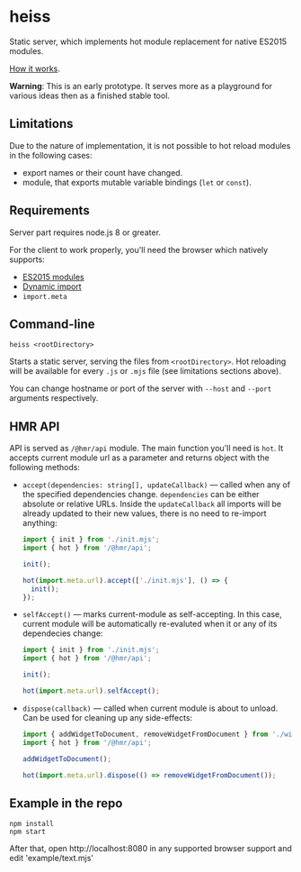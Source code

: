 # heiss

Static server, which implements hot module replacement for native ES2015
modules.

[How it works](https://medium.com/@SevInf/hot-reloading-native-es2015-modules-dc54cd8cca01).

**Warning**: This is an early prototype. It serves more as a playground for
various ideas then as a finished stable tool.

## Limitations

Due to the nature of implementation, it is not possible to hot reload modules in
the following cases:

- export names or their count have changed.
- module, that exports mutable variable bindings (`let` or `const`).

## Requirements

Server part requires node.js 8 or greater.

For the client to work properly, you'll need the browser which natively
supports:

- [ES2015 modules](https://caniuse.com/#feat=es6-module)
- [Dynamic import](https://caniuse.com/#feat=es6-module-dynamic-import)
- `import.meta`

## Command-line

```
heiss <rootDirectory>
```

Starts a static server, serving the files from `<rootDirectory>`. Hot reloading
will be available for every `.js` or `.mjs` file (see limitations sections
above).

You can change hostname or port of the server with `--host` and `--port`
arguments respectively.

## HMR API

API is served as `/@hmr/api` module. The main function you'll need is `hot`. It
accepts current module url as a parameter and returns object with the following
methods:

- `accept(dependencies: string[], updateCallback)` — called when any of the
  specified dependencies change. `dependencies` can be either absolute or
  relative URLs. Inside the `updateCallback` all imports will be already updated
  to their new values, there is no need to re-import anything:

  ```js
  import { init } from './init.mjs';
  import { hot } from '/@hmr/api';

  init();

  hot(import.meta.url).accept(['./init.mjs'], () => {
    init();
  });
  ```

- `selfAccept()` — marks current-module as self-accepting. In this case, current
  module will be automatically re-evaluted when it or any of its dependecies
  change:

  ```js
  import { init } from './init.mjs';
  import { hot } from '/@hmr/api';

  init();

  hot(import.meta.url).selfAccept();
  ```

- `dispose(callback)` — called when current module is about to unload. Can be
  used for cleaning up any side-effects:

  ```js
  import { addWidgetToDocument, removeWidgetFromDocument } from './widget.mjs';
  import { hot } from '/@hmr/api';

  addWidgetToDocument();

  hot(import.meta.url).dispose(() => removeWidgetFromDocument());
  ```

## Example in the repo

```
npm install
npm start
```

After that, open http://localhost:8080 in any supported browser support and edit
'example/text.mjs'
